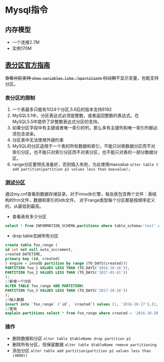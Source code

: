 # Mysql指令

## 内存模型

+ 一个连接2.7M
+ 实例170M

## [表分区官方指南](https://dev.mysql.com/doc/refman/5.6/en/alter-table-partition-operations.html)

~~查看分区支持 `show variables like '%partition%` 已过期~~不显示变量，也能支持分区。

### 表分区的限制

1. 一个表最多只能有1024个分区,5.6后的版本支持8192
2. MySQL5.1中，分区表达式必须是整数，或者返回整数的表达式。在MySQL5.5中提供了非整数表达式分区的支持。
3. 如果分区字段中有主键或者唯一索引的列，那么多有主键列和唯一索引列都必须包含进来。
4. 分区表中无法使用外键约束
5. MySQL的分区适用于一个表的所有数据和索引，不能只对表数据分区而不对索引分区，也不能只对索引分区而不对表分区，也不能只对表的一部分数据分区。
6. range分区要预先准备好，否则插入失败，为此使用maxvalue `alter table t add partition(partition p2 values less than maxvalue);`

### [测试分区](http://www.ywnds.com/?p=7226)

通过my.cnf查看到数据存储目录，对于innodb引擎，每张表包含两个文件：表结构的frm文件，数据和索引的idb文件。
对于range类型每个分区都是按顺序定义的，从最低到最高。

+ 查看表有多少分区

```sql
select * from INFORMATION_SCHEMA.partitions where table_schema='test' and table_name = 'emp';
```

+ drop table去掉所有分区

```sql
create table foo_range (
id int not null auto_increment,
created DATETIME,
primary key (id, created)
) engine = innodb partition by range (TO_DAYS(created))(
PARTITION foo_1 VALUES LESS THAN (TO_DAYS('2016-10-18')),
PARTITION foo_2 VALUES LESS THAN (TO_DAYS('2017-01-01'))
);
//新增一个分区
ALTER TABLE foo_range ADD PARTITION(
PARTITION foo_3 VALUES LESS THAN (TO_DAYS('2017-10-18'))
);
//插入数据
insert into `foo_range` (`id`, `created`) values (1, '2016-10-17'),(2, '2016-10-20'),(3, '2016-1-25');
//查询
explain partitions select * from foo_range where created = '2016-10-20';
```

### 操作

+ 删除数据和分区 `alter table $tableName drop partition p1`
+ 删除所有分区，但保留数据 `alter table $tableName remove partitioning`
+ 添加分区 `alter table add partition(partition p2 values less than (4000))`
